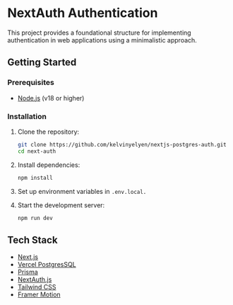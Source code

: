 # NextAuth Authentication 

This project provides a foundational structure for implementing authentication in web applications using a minimalistic approach.

## Getting Started

### Prerequisites

- [Node.js](https://nodejs.org/) (v18 or higher)

### Installation

1. Clone the repository:

   ```bash
   git clone https://github.com/kelvinyelyen/nextjs-postgres-auth.git
   cd next-auth
   ```

2. Install dependencies:

   ```bash
   npm install
   ```

3. Set up environment variables in `.env.local.`

4. Start the development server:

   ```bash
   npm run dev
   ```
   
## Tech Stack
- [Next.js](https://nextjs.org/)
- [Vercel PostgresSQL](https://vercel.com/)
- [Prisma](https://www.prisma.io/) 
- [NextAuth.js](https://next-auth.js.org/)
- [Tailwind CSS](https://tailwindcss.com/)
- [Framer Motion](https://www.framer.com/motion/)


